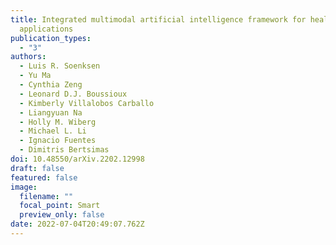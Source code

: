 ```yaml
---
title: Integrated multimodal artificial intelligence framework for healthcare
  applications
publication_types:
  - "3"
authors:
  - Luis R. Soenksen
  - Yu Ma
  - Cynthia Zeng
  - Leonard D.J. Boussioux
  - Kimberly Villalobos Carballo
  - Liangyuan Na
  - Holly M. Wiberg
  - Michael L. Li
  - Ignacio Fuentes
  - Dimitris Bertsimas
doi: 10.48550/arXiv.2202.12998
draft: false
featured: false
image:
  filename: ""
  focal_point: Smart
  preview_only: false
date: 2022-07-04T20:49:07.762Z
---
```

